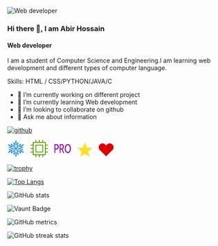 ![Web developer](https://scontent.fdac1-1.fna.fbcdn.net/v/t39.30808-6/277160646_130735469500457_7078639353609903934_n.jpg?_nc_cat=105&ccb=1-7&_nc_sid=5f2048&_nc_eui2=AeFMQk76kqO114GLZ_b6h8FHGlphufVj3QgaWmG59WPdCN-CLB3S-AG1ONik-LawF1OjLj503i0ufQQcI9dpuLQm&_nc_ohc=46kBLDYlBLQQ7kNvgEuWcI0&_nc_zt=23&_nc_ht=scontent.fdac1-1.fna&oh=00_AYC7jpH1BGeyhgPI8k2983eQYyl5gXyDxCU0pdMdg3V49g&oe=6657AC77)
### Hi there 👋, I am Abir Hossain
#### Web developer


I am a student of Computer Science and Engineering.I am learning web development and different types of computer language.

Skills:  HTML / CSS/PYTHON/JAVA/C

- 🔭 I’m currently working on different project 
- 🌱 I’m currently learning Web development 
- 👯 I’m looking to collaborate on github 
- 💬 Ask me about information 


[<img src='https://cdn.jsdelivr.net/npm/simple-icons@3.0.1/icons/github.svg' alt='github' height='40'>](https://github.com/https://github.com/aavro)  

<a href='https://archiveprogram.github.com/'><img src='https://raw.githubusercontent.com/acervenky/animated-github-badges/master/assets/acbadge.gif' width='40' height='40'></a> <a href='https://docs.github.com/en/developers'><img src='https://raw.githubusercontent.com/acervenky/animated-github-badges/master/assets/devbadge.gif' width='40' height='40'></a> <a href='https://github.com/pricing'><img src='https://raw.githubusercontent.com/acervenky/animated-github-badges/master/assets/pro.gif' width='40' height='40'></a> <a href='https://stars.github.com/'><img src='https://raw.githubusercontent.com/acervenky/animated-github-badges/master/assets/starbadge.gif' width='35' height='35'></a> <a href='https://docs.github.com/en/github/supporting-the-open-source-community-with-github-sponsors'><img src='https://raw.githubusercontent.com/acervenky/animated-github-badges/master/assets/sponsorbadge.gif' width='35' height='35'></a> 

[![trophy](https://github-profile-trophy.vercel.app/?username=https://github.com/aavro)](https://github.com/ryo-ma/github-profile-trophy)

[![Top Langs](https://github-readme-stats.vercel.app/api/top-langs/?username=https://github.com/aavro)](https://github.com/anuraghazra/github-readme-stats)

![GitHub stats](https://github-readme-stats.vercel.app/api?username=https://github.com/aavro&show_icons=true)  

![Vaunt Badge](https://api.vaunt.dev/v1/github/entities/https://github.com/aavro/contributions?format=svg&private=false)  

![GitHub metrics](https://metrics.lecoq.io/https://github.com/aavro)  

![GitHub streak stats](https://streak-stats.demolab.com/?user=https://github.com/aavro)  

